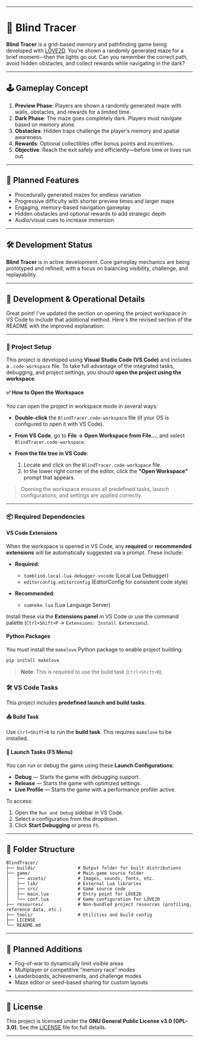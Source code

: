 
---

# 🧠 Blind Tracer

**Blind Tracer** is a grid-based memory and pathfinding game being developed with [LÖVE2D](https://love2d.org/). You’re shown a randomly generated maze for a brief moment—then the lights go out. Can you remember the correct path, avoid hidden obstacles, and collect rewards while navigating in the dark?

---

## 🕹️ Gameplay Concept

1. **Preview Phase**: Players are shown a randomly generated maze with walls, obstacles, and rewards for a limited time.
2. **Dark Phase**: The maze goes completely dark. Players must navigate based on memory alone.
3. **Obstacles**: Hidden traps challenge the player’s memory and spatial awareness.
4. **Rewards**: Optional collectibles offer bonus points and incentives.
5. **Objective**: Reach the exit safely and efficiently—before time or lives run out.

---

## 🧩 Planned Features

* Procedurally generated mazes for endless variation
* Progressive difficulty with shorter preview times and larger maps
* Engaging, memory-based navigation gameplay
* Hidden obstacles and optional rewards to add strategic depth
* Audio/visual cues to increase immersion

---

## 🛠️ Development Status

**Blind Tracer** is in active development.
Core gameplay mechanics are being prototyped and refined, with a focus on balancing visibility, challenge, and replayability.

---

## 🔧 Development & Operational Details

Great point! I've updated the section on opening the project workspace in VS Code to include that additional method. Here's the revised section of the README with the improved explanation:

---

### 🧰 Project Setup

This project is developed using **Visual Studio Code (VS Code)** and includes a `.code-workspace` file. To take full advantage of the integrated tasks, debugging, and project settings, you should **open the project using the workspace**.

#### ✅ How to Open the Workspace

You can open the project in workspace mode in several ways:

* **Double-click** the `BlindTracer.code-workspace` file (if your OS is configured to open it with VS Code).
* **From VS Code**, go to **File → Open Workspace from File...**, and select `BlindTracer.code-workspace`.
* **From the file tree in VS Code**:

  1. Locate and click on the `BlindTracer.code-workspace` file.
  2. In the lower right corner of the editor, click the **"Open Workspace"** prompt that appears.

> Opening the workspace ensures all predefined tasks, launch configurations, and settings are applied correctly.

---

### 📦 Required Dependencies

#### VS Code Extensions

When the workspace is opened in VS Code, any **required** or **recommended extensions** will be automatically suggested via a prompt. These include:

* **Required**:

  * `tomblind.local-lua-debugger-vscode` (Local Lua Debugger)
  * `editorconfig.editorconfig` (EditorConfig for consistent code style)
* **Recommended**:

  * `sumneko.lua` (Lua Language Server)

Install these via the **Extensions panel** in VS Code or use the command palette (`Ctrl+Shift+P` → `Extensions: Install Extensions`).

#### Python Packages

You must install the `makelove` Python package to enable project building:

```bash
pip install makelove
```

> **Note**: This is required to use the build task (`Ctrl+Shift+B`).

### 🛠️ VS Code Tasks

This project includes **predefined launch and build tasks**.

#### 📤 Build Task

Use `Ctrl+Shift+B` to run the **build task**. This requires `makelove` to be installed.

#### 🚀 Launch Tasks (F5 Menu)

You can run or debug the game using these **Launch Configurations**:

* **Debug** — Starts the game with debugging support.
* **Release** — Starts the game with optimized settings.
* **Live Profile** — Starts the game with a performance profiler active.

To access:

1. Open the `Run and Debug` sidebar in VS Code.
2. Select a configuration from the dropdown.
3. Click **Start Debugging** or press `F5`.

---

## 📁 Folder Structure

```
BlindTracer/
├── builds/                # Output folder for built distributions
├── game/                  # Main game source folder
│   ├── assets/            # Images, sounds, fonts, etc.
│   ├── lib/               # External Lua libraries
│   ├── src/               # Game source code
│   ├── main.lua           # Entry point for LÖVE2D
│   └── conf.lua           # Game configuration for LÖVE2D
├── resources/             # Non-bundled project resources (profiling, reference data, etc.)
├── tools/                 # Utilities and build config
├── LICENSE
└── README.md
```

---

## 🧠 Planned Additions

* Fog-of-war to dynamically limit visible areas
* Multiplayer or competitive “memory race” modes
* Leaderboards, achievements, and challenge modes
* Maze editor or seed-based sharing for custom layouts

---

## 📜 License

This project is licensed under the **GNU General Public License v3.0 (GPL-3.0)**.
See the [LICENSE](./LICENSE) file for full details.

---
